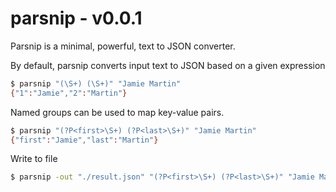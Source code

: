 # parsnip - v0.0.1

Parsnip is a minimal, powerful, text to JSON converter.

By default, parsnip converts input text to JSON based on a given expression

```bash
$ parsnip "(\S+) (\S+)" "Jamie Martin"
{"1":"Jamie","2":"Martin"}
```

Named groups can be used to map key-value pairs.

```bash
$ parsnip "(?P<first>\S+) (?P<last>\S+)" "Jamie Martin"
{"first":"Jamie","last":"Martin"}
```

Write to file

```bash
$ parsnip -out "./result.json" "(?P<first>\S+) (?P<last>\S+)" "Jamie Martin"
```

